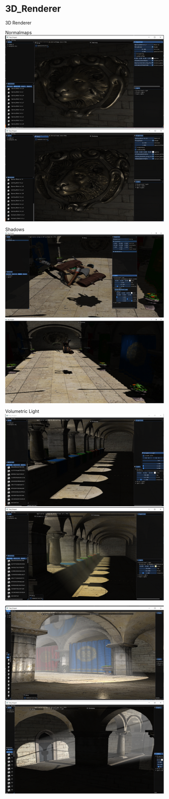 # 3D_Renderer
3D Renderer

Normalmaps
![alt text](https://github.com/45Hack45/3D_Renderer/blob/master/Screenshots/Normalmap/antesLeon.PNG?raw=true)
![alt text](https://github.com/45Hack45/3D_Renderer/blob/master/Screenshots/Normalmap/despuesLeon.PNG?raw=true)

Shadows
![alt text](https://github.com/45Hack45/3D_Renderer/blob/master/Screenshots/Shadows/sombras.PNG?raw=true)
![alt text](https://github.com/45Hack45/3D_Renderer/blob/master/Screenshots/Shadows/cascadeShadowmap.PNG?raw=true)

Volumetric Light
![alt text](https://github.com/45Hack45/3D_Renderer/blob/master/Screenshots/volumetricLight/Captura.PNG?raw=true)
![alt text](https://github.com/45Hack45/3D_Renderer/blob/master/Screenshots/volumetricLight/volumetric%20light%206.PNG?raw=true)

![alt text](https://github.com/45Hack45/3D_Renderer/blob/master/Screenshots/volumetricLight/volumetric%20light%205.PNG?raw=true)
![alt text](https://github.com/45Hack45/3D_Renderer/blob/master/Screenshots/volumetricLight/volumetric%20light%202.PNG?raw=true)
